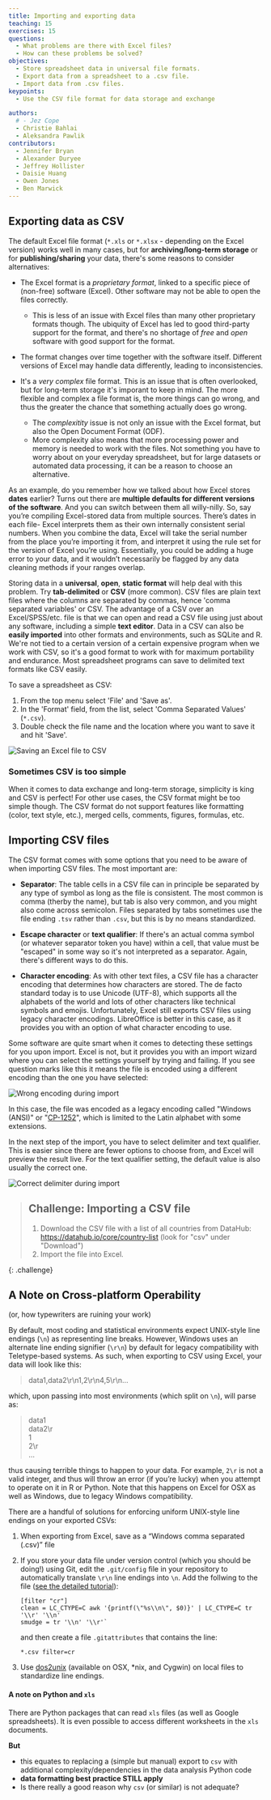 ```yaml
---
title: Importing and exporting data
teaching: 15
exercises: 15
questions:
  - What problems are there with Excel files?
  - How can these problems be solved?
objectives:
  - Store spreadsheet data in universal file formats.
  - Export data from a spreadsheet to a .csv file.
  - Import data from .csv files.
keypoints:
  - Use the CSV file format for data storage and exchange

authors:
  # - Jez Cope
  - Christie Bahlai
  - Aleksandra Pawlik
contributors:
  - Jennifer Bryan
  - Alexander Duryee
  - Jeffrey Hollister
  - Daisie Huang
  - Owen Jones
  - Ben Marwick
---
```


## Exporting data as CSV

The default Excel file format (`*.xls` or `*.xlsx` - depending on the Excel
version) works well in many cases, but for **archiving/long-term storage** or
for **publishing/sharing** your data, there's some reasons to consider alternatives:

- The Excel format is a *proprietary format*, linked to a specific piece of (non-free)
  software (Excel). Other software may not be able to open the files correctly.
  - This is less of an issue with Excel files than many other proprietary
    formats though. The ubiquity of Excel has led to good third-party support
    for the format, and there's no shortage of *free* and *open* software with
    good support for the format.

- The format changes over time together with the software itself.
  Different versions of Excel may handle data differently, leading to inconsistencies. 

- It's a *very complex* file format. This is an issue that is often overlooked,
  but for long-term storage it's imporant to keep in mind.
  The more flexible and complex a file format is, the more things can go wrong,
  and thus the greater the chance that something actually does go wrong.
  - The *complexitity* issue is not only an issue with the Excel format, but also the
    Open Document Format (ODF).
  - More complexity also means that more processing power and memory is needed to work
    with the files. Not something you have to worry about on your everyday spreadsheet,
    but for large datasets or automated data processing, it can be a reason to choose
    an alternative.

<!-- - Finally, more **journals and grant agencies** are requiring you -->
<!--   to deposit your data in a data repository, and most of them **don't -->
<!--   accept Excel format**. It needs to be in one of the formats -->
<!--   discussed here. -->

As an example, do you remember how we talked about how Excel stores **dates** earlier? Turns out there are **multiple defaults for different versions of the software**. And you can switch between them all willy-nilly. So, say you’re compiling Excel-stored data from multiple sources. There’s dates in each file- Excel interprets them as their own internally consistent serial numbers. When you combine the data, Excel will take the serial number from the place you’re importing it from, and interpret it using the rule set for the version of Excel you’re using. Essentially, you could be adding a huge error to your data, and it wouldn’t necessarily be flagged by any data cleaning methods if your ranges overlap.

Storing data in a **universal**, **open**, **static format** will help deal with this problem. Try **tab-delimited** or **CSV** (more common). CSV files are plain text files where the columns are separated by commas, hence 'comma separated variables' or CSV. The advantage of a CSV over an Excel/SPSS/etc. file is that we can open and read a CSV file using just about any software, including a simple **text editor**. Data in a CSV can also be **easily imported** into other formats and environments, such as SQLite and R. We're not tied to a certain version of a certain expensive program when we work with CSV, so it's a good format to work with for maximum portability and endurance. Most spreadsheet programs can save to delimited text formats like CSV easily.

To save a spreadsheet as CSV:

1. From the top menu select 'File' and 'Save as'.
2. In the 'Format' field, from the list, select 'Comma Separated Values' (`*.csv`).
3. Double check the file name and the location where you want to save it and hit 'Save'.

![Saving an Excel file to CSV](../fig/excel-to-csv.png)

### Sometimes CSV is too simple

When it comes to data exchange and long-term storage, simplicity is king and CSV is perfect! 
For other use cases, the CSV format might be too simple though. The CSV format do not support
features like formatting (color, text style, etc.), merged cells, comments, figures, formulas, etc.

## Importing CSV files

The CSV format comes with some options that you need to be aware of when importing CSV files.
The most important are:

* **Separator**: The table cells in a CSV file can in principle be separated by any type of symbol as
  long as the file is consistent. The most common is comma (therby the name), but tab is also very
  common, and you might also come across semicolon. Files separated by tabs sometimes use the file ending
  `.tsv` rather than `.csv`, but this is by no means standardized.

* **Escape character** or **text qualifier**: If there's an actual comma symbol (or whatever separator token you have)
  within a cell, that value must be "escaped" in some way so it's not interpreted as a separator.
  Again, there's different ways to do this.

* **Character encoding**: As with other text files, a CSV file has a character encoding that determines how characters are stored.
  The de facto standard today is to use Unicode (UTF-8), which supports all the alphabets of the world
  and lots of other characters like technical symbols and emojis.
  Unfortunately, Excel still exports CSV files using legacy character encodings.
  LibreOffice is better in this case, as it provides you with an option of what character encoding to use.

Some software are quite smart when it comes to detecting these settings for you upon import.
Excel is not, but it provides you with an import wizard where you can select the settings yourself
by trying and failing. If you see question marks like this it means the file is encoded using
a different encoding than the one you have selected:

![Wrong encoding during import](../fig/import-encoding-problem.png)

In this case, the file was encoded as a legacy encoding called "Windows (ANSI)" or 
"[CP-1252](https://en.wikipedia.org/wiki/Windows-1252)", which is limited to the Latin alphabet
with some extensions.

In the next step of the import, you have to select delimiter and text qualifier.
This is easier since there are fewer options to choose from, and Excel will preview the result live.
For the text qualifier setting, the default value is also usually the correct one.

![Correct delimiter during import](../fig/import-csv-delimiter.png)

> ## Challenge: Importing a CSV file ##
> 
> 1. Download the CSV file with a list of all countries from DataHub: https://datahub.io/core/country-list (look for "csv" under "Download")
> 2. Import the file into Excel.
> 
{: .challenge}


## A Note on Cross-platform Operability
(or, how typewriters are ruining your work)

By default, most coding and statistical environments expect UNIX-style line endings (`\n`) as representing line breaks.  However, Windows uses an alternate line ending signifier (`\r\n`) by default for legacy compatibility with Teletype-based systems.  As such, when exporting to CSV using Excel, your data will look like this:

>data1,data2\r\n1,2\r\n4,5\r\n…

which, upon passing into most environments (which split on `\n`), will parse as:

>data1<br>
>data2\r<br>
>1<br>
>2\r<br>
>...

thus causing terrible things to happen to your data.  For example, `2\r` is not a valid integer, and thus will throw an error (if you’re lucky) when you attempt to operate on it in R or Python.  Note that this happens on Excel for OSX as well as Windows, due to legacy Windows compatibility.

There are a handful of solutions for enforcing uniform UNIX-style line endings on your exported CSVs:

1. When exporting from Excel, save as a “Windows comma separated (.csv)” file
2. If you store your data file under version control (which you should be doing!) using Git, edit the `.git/config` file in your repository to automatically translate `\r\n` line endings into `\n`.
   Add the follwing to the file ([see the detailed tutorial](http://nicercode.github.io/blog/2013-04-30-excel-and-line-endings)):

   ```
   [filter "cr"]
   clean = LC_CTYPE=C awk '{printf(\"%s\\n\", $0)}' | LC_CTYPE=C tr '\\r' '\\n'
   smudge = tr '\\n' '\\r'` 
   ```
   
   and then create a file `.gitattributes` that contains the line:
 
   ```
   *.csv filter=cr
   ```
	
3. Use [dos2unix](http://dos2unix.sourceforge.net/) (available on OSX, *nix, and Cygwin) on local files to standardize line endings.

#### A note on Python and `xls`

There are Python packages that can read `xls` files (as well as
Google spreadsheets). It is even possible to access different
worksheets in the `xls` documents.

**But**

- this equates to replacing a (simple but manual) export to `csv` with
  additional complexity/dependencies in the data analysis Python code
- **data formatting best practice STILL apply**
- Is there really a good reason why `csv` (or similar) is not adequate?
